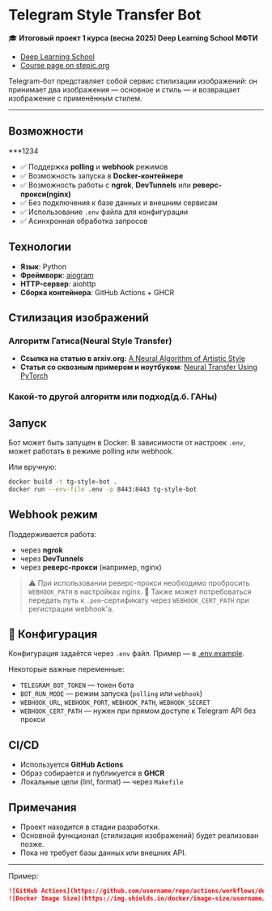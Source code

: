 # Telegram Style Transfer Bot

🎓 **Итоговый проект 1 курса (весна 2025) Deep Learning School МФТИ**

* [Deep Learning School](https://dls.samcs.ru)
* [Course page on stepic.org](https://stepik.org/course/230362/info)

Telegram-бот представляет собой сервис стилизации изображений: он принимает два изображения — основное и стиль — и возвращает изображение с применённым стилем.

---


## Возможности

***1234


* ✅ Поддержка **polling** и **webhook** режимов
* ✅ Возможность запуска в **Docker-контейнере**
* ✅ Возможность работы с **ngrok**, **DevTunnels** или **реверс-прокси(nginx)**
* ✅ Без подключения к базе данных и внешним сервисам
* ✅ Использование `.env` файла для конфигурации
* ✅ Асинхронная обработка запросов

## Технологии

* **Язык**: Python
* **Фреймворк**: [aiogram](https://github.com/aiogram/aiogram)
* **HTTP-сервер**: aiohttp
* **Сборка контейнера**: GitHub Actions + GHCR



## Стилизация изображений

### Алгоритм Гатиса(Neural Style Transfer)

* **Ссылка на статью в arxiv.org:** [A Neural Algorithm of Artistic Style](https://arxiv.org/abs/1508.06576)
* **Статья со сквозным примером и ноутбуком**: [Neural Transfer Using PyTorch](https://docs.pytorch.org/tutorials/advanced/neural_style_tutorial.html)

### Какой-то другой алгоритм или подход(д.б. ГАНы)




## Запуск

Бот может быть запущен в Docker. В зависимости от настроек `.env`, может работать в режиме polling или webhook.

Или вручную:

```bash
docker build -t tg-style-bot .
docker run --env-file .env -p 8443:8443 tg-style-bot
```

## Webhook режим

Поддерживается работа:

* через **ngrok**
* через **DevTunnels**
* через **реверс-прокси** (например, nginx)

> ⚠️ При использовании реверс-прокси необходимо пробросить `WEBHOOK_PATH` в настройках nginx.
> 📄 Также может потребоваться передать путь к `.pem`-сертификату через `WEBHOOK_CERT_PATH` при регистрации webhook'а.

## 📁 Конфигурация

Конфигурация задаётся через `.env` файл. Пример — в [.env.example](./.env.example).

Некоторые важные переменные:

* `TELEGRAM_BOT_TOKEN` — токен бота
* `BOT_RUN_MODE` — режим запуска (`polling` или `webhook`)
* `WEBHOOK_URL`, `WEBHOOK_PORT`, `WEBHOOK_PATH`, `WEBHOOK_SECRET`
* `WEBHOOK_CERT_PATH` — нужен при прямом доступе к Telegram API без прокси

## CI/CD

* Используется **GitHub Actions**
* Образ собирается и публикуется в **GHCR**
* Локальные цели (lint, format) — через `Makefile`

## Примечания

* Проект находится в стадии разработки.
* Основной функционал (стилизация изображений) будет реализован позже.
* Пока не требует базы данных или внешних API.

---


Пример:

```markdown
![GitHub Actions](https://github.com/username/repo/actions/workflows/deploy.yml/badge.svg)
![Docker Image Size](https://img.shields.io/docker/image-size/username/image/latest)
```

